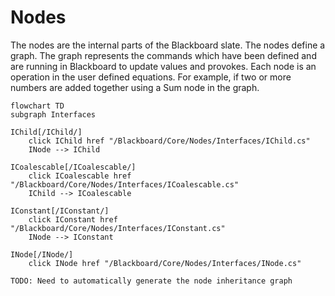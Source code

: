 ﻿# Nodes

The nodes are the internal parts of the Blackboard slate.
The nodes define a graph. The graph represents the commands which have
been defined and are running in Blackboard to update values and provokes.
Each node is an operation in the user defined equations. For example, if
two or more numbers are added together using a Sum node in the graph.

```mermaid
flowchart TD
subgraph Interfaces

IChild[/IChild/]
    click IChild href "/Blackboard/Core/Nodes/Interfaces/IChild.cs"
    INode --> IChild

ICoalescable[/ICoalescable/]
    click ICoalescable href "/Blackboard/Core/Nodes/Interfaces/ICoalescable.cs"
    IChild --> ICoalescable

IConstant[/IConstant/]
    click IConstant href "/Blackboard/Core/Nodes/Interfaces/IConstant.cs"
    INode --> IConstant

INode[/INode/]
    click INode href "/Blackboard/Core/Nodes/Interfaces/INode.cs"
```

`TODO: Need to automatically generate the node inheritance graph`
